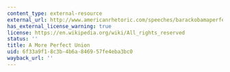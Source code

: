 ```yaml
---
content_type: external-resource
external_url: http://www.americanrhetoric.com/speeches/barackobamaperfectunion.htm
has_external_license_warning: true
license: https://en.wikipedia.org/wiki/All_rights_reserved
status: ''
title: A More Perfect Union
uid: 6f33a9f1-8c3b-4b6a-8469-57fe4eba3bc0
wayback_url: ''
---
```


